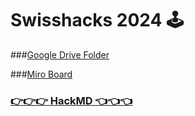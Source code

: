 # Swisshacks 2024 🕹️

###[Google Drive Folder](https://drive.google.com/drive/folders/1BS-yBKbXKV3aC9rP72-P8aOPibvvgPRN?usp=sharing)

###[Miro
Board](https://miro.com/welcomeonboard/eGF4bWZYYUpabXNmeDE1QzJXcDFTMHpuVm56ZER2SVhvYWFIOVJpUzJJNGxSNGdsSDQxM3NoWDhwa2s3TXZkNnwzNDU4NzY0NTkzNDk2NjY3MDg4fDI=?share_link_id=510277283454)

### [👉👉👉 HackMD 👈👈👈](https://hackmd.io/@dvdblk/ByfmAPjIR/edit)
